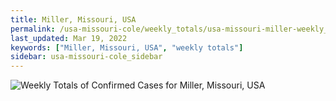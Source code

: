 ```yaml
---
title: Miller, Missouri, USA
permalink: /usa-missouri-cole/weekly_totals/usa-missouri-miller-weekly_totals.html
last_updated: Mar 19, 2022
keywords: ["Miller, Missouri, USA", "weekly totals"]
sidebar: usa-missouri-cole_sidebar
---
```


![Weekly Totals of Confirmed Cases for Miller, Missouri, USA](/covid_tracker/images/graphs/usa-missouri-miller-weekly_totals_graph.png)
